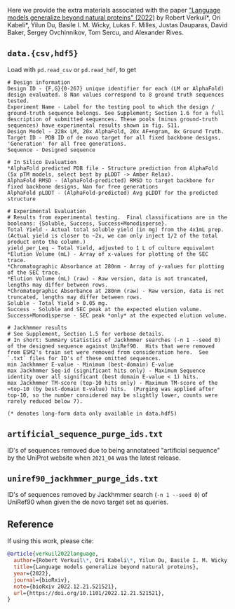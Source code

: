 Here we provide the extra materials associated with the paper
["Language models generalize beyond natural proteins" (2022)](https://doi.org/10.1101/2022.12.21.521521) by 
Robert Verkuil\*, Ori Kabeli\*, Yilun Du, Basile I. M. Wicky, Lukas F. Milles, Justas Dauparas, David Baker, Sergey Ovchinnikov, Tom Sercu, and Alexander Rives.

## `data.{csv,hdf5}`
Load with `pd.read_csv` or `pd.read_hdf`, to get 
```
# Design information
Design ID - {F,G}{0-267} unique identifier for each (LM or AlphaFold) design evaluated. 8 Nan values correspond to 8 ground truth sequences tested.
Experiment Name - Label for the testing pool to which the design / ground-truth sequence belongs. See Supplement; Section 1.6 for a full description of submitted sequences. These pools (minus ground-truth sequences) have experimental results shown in fig. S11.
Design Model - 228x LM, 20x AlphaFold, 20x AF+ngram, 8x Ground Truth.
Target ID - PDB ID of de novo target for all fixed backbone designs, 'Generation' for all free generations.
Sequence - Designed sequence

# In Silico Evaluation
*AlphaFold predicted PDB file - Structure prediction from AlphaFold (5x pTM models, select best by pLDDT -> Amber Relax).
AlphaFold RMSD - (AlphaFold-predicted) RMSD to target backbone for fixed backbone designs, Nan for free generations
AlphaFold pLDDT - (AlphaFold-predicted) Avg pLDDT for the predicted structure

# Experimental Evaluation
# Results from experimental testing.  Final classifications are in the booleans: {Soluble, Success, Success+Monodisperse}.
Total Yield - Actual total soluble yield (in mg) from the 4x1mL prep. (Actual yield is closer to ~2x, we can only inject 1/2 of the total product onto the column.)
yield_per_Leq - Total Yield, adjusted to 1 L of culture equivalent
*Elution Volume (mL) - Array of x-values for plotting of the SEC trace.
*Chromatographic Absorbance at 280nm - Array of y-values for plotting of the SEC trace.
*Elution Volume (mL) (raw) - Raw version, data is not truncated, lengths may differ between rows.
*Chromatographic Absorbance at 280nm (raw) - Raw version, data is not truncated, lengths may differ between rows.
Soluble - Total Yield > 0.05 mg.
Success - Soluble and SEC peak at the expected elution volume.
Success+Monodisperse - SEC peak *only* at the expected elution volume.

# Jackhmmer results
# See Supplement, Section 1.5 for verbose details.
# In short: Summary statistics of Jackhmmer searches (-n 1 --seed 0) of the designed sequence against UniRef90.  Hits that were removed from ESM2's train set were removed from consideration here.  See `.txt` files for ID's of these omitted sequences.
min Jackhmmer E-value - Minimum (best-domain) E-value
max Jackhmmer Seq-id (significant hits only) - Maximum Sequence identity over all significant (best domain E-value < 1) hits.
max Jackhmmer TM-score (top-10 hits only) - Maximum TM-score of the ≈top-10 (by best-domain E-value) hits.  (Purging was applied after top-10, so the number considered may be slightly lower, counts were rarely reduced below 7).

(* denotes long-form data only available in data.hdf5)
```

## `artificial_sequence_purge_ids.txt`
ID's of sequences removed due to being annotateed "artificial sequence" by the UniProt website when `2021_04` was the latest release.

## `uniref90_jackhmmer_purge_ids.txt`
ID's of sequences removed by Jackhmmer search (`-n 1 --seed 0`) of UniRef90 when given the de novo target set as queries.


## Reference

If using this work, please cite:
```bibtex
@article{verkuil2022language,
  author={Robert Verkuil\*, Ori Kabeli\*, Yilun Du, Basile I. M. Wicky, Lukas F. Milles, Justas Dauparas, David Baker, Sergey Ovchinnikov, Tom Sercu, and Alexander Rives},
  title={Language models generalize beyond natural proteins},
  year={2022},
  journal={bioRxiv},
  note={bioRxiv 2022.12.21.521521},
  url={https://doi.org/10.1101/2022.12.21.521521},
}
```
